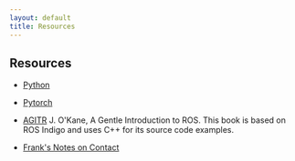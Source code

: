 ```yaml
---
layout: default
title: Resources
---
```

## Resources

* [Python](https://www.python.org/)
* [Pytorch](https://pytorch.org/)
* [AGITR](https://cse.sc.edu/~jokane/agitr/) J. O'Kane, A Gentle Introduction to ROS. This book is based on ROS Indigo and uses C++ for its source code examples.

* [Frank's Notes on Contact](Readings/MM8803-contacts.pdf)
<!-- ## Notes by FD and SH: Should be communicated via schedule !

* [Visual Servoing notes](Readings/cs8803-sp-2020.pdf)
* [Geometry COLAB](https://colab.research.google.com/drive/1xowV6M7ZKbBznPbIMX8vdjRJdPX6_qF6)
* [Kinematics notes](Readings/manipulator-kinematics.pdf)
* [Kinematics slides](Readings/Kinematics_Jacobians.pdf)
* [Frank's Slides w RNEA](Readings/8803-Dynamics.pdf)
* [Frank's Notes on Contact](Readings/MM8803-contacts.pdf)
* [Frank's Notes on SE(3) and Adjoint Map](Readings/3D-Adjoints-note.pdf) -->
